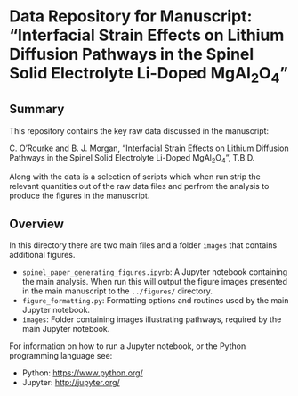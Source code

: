 # Data Repository for Manuscript: &ldquo;Interfacial Strain Effects on Lithium Diffusion Pathways in the Spinel Solid Electrolyte Li-Doped MgAl<sub>2</sub>O<sub>4</sub>&rdquo;

## Summary

This repository contains the key raw data discussed in the manuscript:

C. O’Rourke and B. J. Morgan, &ldquo;Interfacial Strain Effects on Lithium Diffusion Pathways in the Spinel Solid Electrolyte Li-Doped MgAl<sub>2</sub>O<sub>4</sub>&rdquo;, T.B.D.

Along with the data is a selection of scripts which when run strip the relevant quantities out of the raw data files and perfrom the analysis to produce the figures in the manuscript.

## Overview

In this directory there are two main files and a folder `images` that contains additional figures.
* `spinel_paper_generating_figures.ipynb`: A Jupyter notebook containing the main analysis. When run this will output the figure images presented in the main manuscript to the `../figures/` directory.
* `figure_formatting.py`: Formatting options and routines used by the main Jupyter notebook.
* `images`: Folder containing images illustrating pathways, required by the main Jupyter notebook.

For information on how to run a Jupyter notebook, or the Python programming language see:
* Python: https://www.python.org/
* Jupyter: http://jupyter.org/
